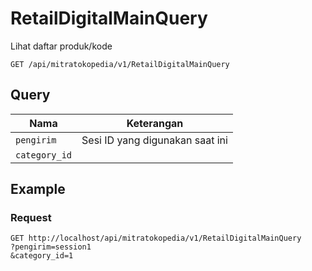 # RetailDigitalMainQuery

Lihat daftar produk/kode

```
GET /api/mitratokopedia/v1/RetailDigitalMainQuery
```

## Query

| Nama          | Keterangan                      |
| ------------- | ------------------------------- |
| `pengirim`    | Sesi ID yang digunakan saat ini |
| `category_id` |

## Example

### Request

```
GET http://localhost/api/mitratokopedia/v1/RetailDigitalMainQuery
?pengirim=session1
&category_id=1
```
